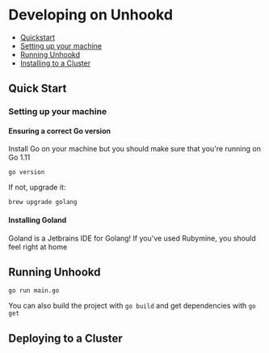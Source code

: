 # Developing on Unhookd

- [Quickstart](#quick-start)
- [Setting up your machine](#setting-up-your-machine)
- [Running Unhookd](#running-unhookd)
- [Installing to a Cluster](#installing-to-a-cluster)

## Quick Start

### Setting up your machine

#### Ensuring a correct Go version
Install Go on your machine but you should make sure that you're running on Go 1.11

```
go version
```

If not, upgrade it:

```
brew upgrade golang
```

#### Installing Goland
Goland is a Jetbrains IDE for Golang! If you've used Rubymine, you should feel right at home

## Running Unhookd
```
go run main.go
```

You can also build the project with `go build` and get dependencies with `go get`

## Deploying to a Cluster


